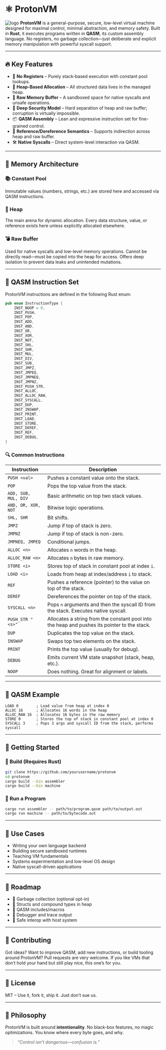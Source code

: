 # ⚛️ ProtonVM

![logo](https://github.com/ohayouarmaan/quark-vm-2/blob/main/logo.webp?raw=true)
**ProtonVM** is a general-purpose, secure, low-level virtual machine designed for maximal control, minimal abstraction, and memory safety. Built in **Rust**, it executes programs written in **QASM**, its custom assembly language. No registers, no garbage collection—just deliberate and explicit memory manipulation with powerful syscall support.

---

## 🔥 Key Features

- 🧠 **No Registers** – Purely stack-based execution with constant pool lookups.
- 💾 **Heap-Based Allocation** – All structured data lives in the managed heap.
- 🧊 **Raw Memory Buffer** – A sandboxed space for native syscalls and unsafe operations.
- 🔐 **Deep Security Model** – Hard separation of heap and raw buffer; corruption is virtually impossible.
- 📦 **QASM Assembly** – Lean and expressive instruction set for fine-grained control.
- 🧵 **Reference/Dereference Semantics** – Supports indirection across heap and raw buffer.
- 🛠️ **Native Syscalls** – Direct system-level interaction via QASM.

---

## 🧠 Memory Architecture

### 📚 Constant Pool

Immutable values (numbers, strings, etc.) are stored here and accessed via QASM instructions.

### 🧠 Heap

The main arena for dynamic allocation. Every data structure, value, or reference exists here unless explicitly allocated elsewhere.

### 💣 Raw Buffer

Used for native syscalls and low-level memory operations. Cannot be directly read—must be copied into the heap for access. Offers deep isolation to prevent data leaks and unintended mutations.

---

## 📖 QASM Instruction Set

ProtonVM instructions are defined in the following Rust enum:

```rust
pub enum InstructionType {
    INST_NOOP = 0,
    INST_PUSH,
    INST_POP,
    INST_ADD,
    INST_AND,
    INST_OR,
    INST_XOR,
    INST_NOT,
    INST_SHL,
    INST_SHR,
    INST_MUL,
    INST_DIV,
    INST_SUB,
    INST_JMPZ,
    INST_JMPEQ,
    INST_JMPNEQ,
    INST_JMPNZ,
    INST_PUSH_STR,
    INST_ALLOC,
    INST_ALLOC_RAW,
    INST_SYSCALL,
    INST_DUP,
    INST_INSWAP,
    INST_PRINT,
    INST_LOAD,
    INST_STORE,
    INST_DEREF,
    INST_REF,
    INST_DEBUG,
}
```

### 🔍 Common Instructions

| Instruction        | Description |
|--------------------|-------------|
| `PUSH <val>`       | Pushes a constant value onto the stack. |
| `POP`              | Pops the top value from the stack. |
| `ADD, SUB, MUL, DIV` | Basic arithmetic on top two stack values. |
| `AND, OR, XOR, NOT` | Bitwise logic operations. |
| `SHL, SHR`         | Bit shifts. |
| `JMPZ`             | Jump if top of stack is zero. |
| `JMPNZ`            | Jump if top of stack is non-zero. |
| `JMPNEQ, JMPEQ`    | Conditional jumps. |
| `ALLOC <n>`        | Allocates `n` words in the heap. |
| `ALLOC_RAW <n>`    | Allocates `n` bytes in raw memory. |
| `STORE <i>`        | Stores top of stack in constant pool at index `i`. |
| `LOAD <i>`         | Loads from heap at index/address `i` to stack. |
| `REF`              | Pushes a reference (pointer) to the value on top of the stack. |
| `DEREF`            | Dereferences the pointer on top of the stack. |
| `SYSCALL <n>`      | Pops `n` arguments and then the syscall ID from the stack. Executes native syscall. |
| `PUSH_STR "<s>"`   | Allocates a string from the constant pool into the heap and pushes its pointer to the stack. |
| `DUP`              | Duplicates the top value on the stack. |
| `INSWAP`           | Swaps top two elements on the stack. |
| `PRINT`            | Prints the top value (usually for debug). |
| `DEBUG`            | Emits current VM state snapshot (stack, heap, etc.). |
| `NOOP`             | Does nothing. Great for alignment or labels. |

---

## 🧾 QASM Example

```qasm
LOAD 0        ; Load value from heap at index 0
ALLOC 16      ; Allocates 16 words in the heap
ALLOC_RAW 16  ; Allocates 16 bytes in the raw memory
STORE 0       ; Stores the top of stack in constant pool at index 0
SYSCALL 3     ; Pops 3 args and syscall ID from the stack, performs syscall
```

---

## 🚀 Getting Started

### 🧰 Build (Requires Rust)

```bash
git clone https://github.com/yourusername/protonvm
cd protonvm
cargo build --bin assembler
cargo build --bin machine
```

### 🧪 Run a Program

```bash
cargo run assembler -- path/to/program.qasm path/to/output.out
cargo run machine -- path/to/bytecode.out
```

---

## 📌 Use Cases

- Writing your own language backend
- Building secure sandboxed runtimes
- Teaching VM fundamentals
- Systems experimentation and low-level OS design
- Native syscall-driven applications

---

## 🔮 Roadmap

- 🧼 Garbage collection (optional opt-in)
- 🧬 Structs and compound types in heap
- 📜 QASM includes/macros
- 🧪 Debugger and trace output
- 🧊 Safe interop with host system

---

## 🤝 Contributing

Got ideas? Want to improve QASM, add new instructions, or build tooling around ProtonVM? Pull requests are very welcome. If you like VMs that don’t hold your hand but still play nice, this one’s for you.

---

## 📜 License

MIT – Use it, fork it, ship it. Just don’t sue us.

---

## 🧘 Philosophy

ProtonVM is built around **intentionality**. No black-box features, no magic optimizations. You know where every byte goes, and why.

> _“Control isn’t dangerous—confusion is.”_

